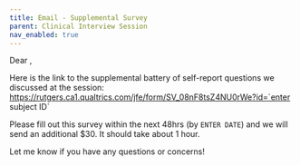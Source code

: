 ```yaml
---
title: Email - Supplemental Survey
parent: Clinical Interview Session
nav_enabled: true 
---
```

Dear   ,

Here is the link to the supplemental battery of self-report questions we discussed at the session: https://rutgers.ca1.qualtrics.com/jfe/form/SV_08nF8tsZ4NU0rWe?id=`enter subject ID`

Please fill out this survey within the next 48hrs (by `ENTER DATE`) and we will send an additional $30. It should take about 1 hour.  


Let me know if you have any questions or concerns!
